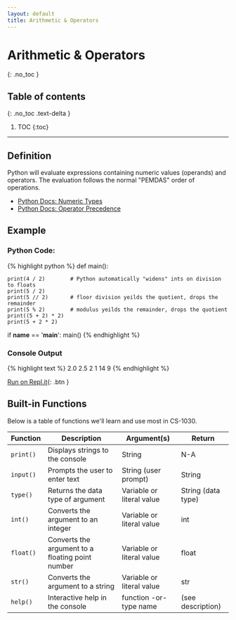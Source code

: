 ```yaml
---
layout: default
title: Arithmetic & Operators
---
```


# Arithmetic & Operators
{: .no_toc }
## Table of contents
{: .no_toc .text-delta }

1. TOC
{:toc}

---

## Definition
Python will evaluate expressions containing numeric values (operands) and operators. The evaluation follows the normal "PEMDAS" order of operations.
- [Python Docs: Numeric Types](https://docs.python.org/3/library/stdtypes.html#numeric-types-int-float-complex)
- [Python Docs: Operator Precedence](https://docs.python.org/3/reference/expressions.html#operator-precedence)

## Example

### Python Code:
{% highlight python %}
def main():

    print(4 / 2)        # Python automatically "widens" ints on division to floats
    print(5 / 2)
    print(5 // 2)       # floor division yeilds the quotient, drops the remainder
    print(5 % 2)        # modulus yeilds the remainder, drops the quotient
    print((5 + 2) * 2)
    print(5 + 2 * 2)

if __name__ == '__main__':
    main()
{% endhighlight %}

### Console Output
{% highlight text %}
2.0
2.5
2
1
14
9
{% endhighlight %}

[Run on Repl.it](https://repl.it/@bianca_ruiz/arithmetic-operators#main.py){: .btn }



## Built-in Functions
Below is a table of functions we'll learn and use most in CS-1030. 


| Function 	| Description 	| Argument(s) 	| Return  |
|-	|-	|-	|- |
| ```print()``` 	| Displays strings to the console 	| String 	| N-A |
| ```input()``` 	| Prompts the user to enter text 	| String (user prompt)	| String |
| ```type()``` 	| Returns the data type of argument 	| Variable or literal value	| String (data type) |
| ```int()``` 	| Converts the argument to an integer 	| Variable or literal value	| int |
| ```float()``` 	| Converts the argument to a floating point number 	| Variable or literal value	| float |
| ```str()``` 	| Converts the argument to a string 	| Variable or literal value	| str |
| ```help()``` 	| Interactive help in the console 	| function -or- type name	| (see description) |
